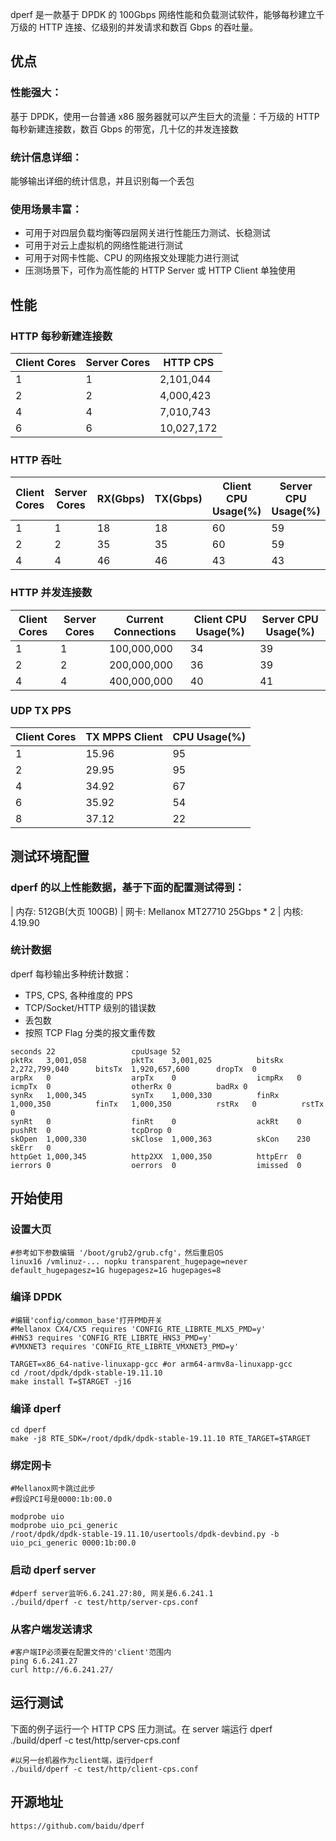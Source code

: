 dperf 是一款基于 DPDK 的 100Gbps 网络性能和负载测试软件，能够每秒建立千万级的 HTTP 连接、亿级别的并发请求和数百 Gbps 的吞吐量。

## 优点
### 性能强大：
基于 DPDK，使用一台普通 x86 服务器就可以产生巨大的流量：千万级的 HTTP 每秒新建连接数，数百 Gbps 的带宽，几十亿的并发连接数

### 统计信息详细：
能够输出详细的统计信息，并且识别每一个丢包

### 使用场景丰富：
- 可用于对四层负载均衡等四层网关进行性能压力测试、长稳测试
- 可用于对云上虚拟机的网络性能进行测试
- 可用于对网卡性能、CPU 的网络报文处理能力进行测试
- 压测场景下，可作为高性能的 HTTP Server 或 HTTP Client 单独使用

## 性能
### HTTP 每秒新建连接数
| Client Cores | Server Cores | HTTP CPS   |
| ------------ | ------------ | ---------- |
| 1            | 1            | 2,101,044  |
| 2            | 2            | 4,000,423  |
| 4            | 4            | 7,010,743  |
| 6            | 6            | 10,027,172 |

### HTTP 吞吐
| Client Cores | Server Cores | RX(Gbps) | TX(Gbps) | Client CPU Usage(%) | Server CPU Usage(%) |
| ------------ | ------------ | -------- | -------- | ------------------- | ------------------- |
| 1            | 1            | 18       | 18       | 60                  | 59                  |
| 2            | 2            | 35       | 35       | 60                  | 59                  |
| 4            | 4            | 46       | 46       | 43                  | 43                  |

### HTTP 并发连接数
| Client Cores | Server Cores | Current Connections | Client CPU Usage(%) | Server CPU Usage(%) |
| ------------ | ------------ | ------------------- | ------------------- | ------------------- |
| 1            | 1            | 100,000,000         | 34                  | 39                  |
| 2            | 2            | 200,000,000         | 36                  | 39                  |
| 4            | 4            | 400,000,000         | 40                  | 41                  |

### UDP TX PPS
| Client Cores | TX MPPS	Client | CPU Usage(%) |
| ------------ | -------------- | ------------ |
| 1            | 15.96          | 95           |
| 2            | 29.95          | 95           |
| 4            | 34.92          | 67           |
| 6            | 35.92          | 54           |
| 8            | 37.12          | 22           |

## 测试环境配置
### dperf 的以上性能数据，基于下面的配置测试得到：

| 内存: 512GB(大页 100GB)
| 网卡: Mellanox MT27710 25Gbps * 2
| 内核: 4.19.90

### 统计数据
dperf 每秒输出多种统计数据：

- TPS, CPS, 各种维度的 PPS
- TCP/Socket/HTTP 级别的错误数
- 丢包数
- 按照 TCP Flag 分类的报文重传数
```shell
seconds 22                 cpuUsage 52  
pktRx   3,001,058          pktTx    3,001,025          bitsRx   2,272,799,040      bitsTx  1,920,657,600      dropTx  0  
arpRx   0                  arpTx    0                  icmpRx   0                  icmpTx  0                  otherRx 0          badRx 0  
synRx   1,000,345          synTx    1,000,330          finRx    1,000,350          finTx   1,000,350          rstRx   0          rstTx 0  
synRt   0                  finRt    0                  ackRt    0                  pushRt  0                  tcpDrop 0  
skOpen  1,000,330          skClose  1,000,363          skCon    230                skErr   0  
httpGet 1,000,345          http2XX  1,000,350          httpErr  0  
ierrors 0                  oerrors  0                  imissed  0  
```

## 开始使用
### 设置大页
```shell
#参考如下参数编辑 '/boot/grub2/grub.cfg'，然后重启OS  
linux16 /vmlinuz-... nopku transparent_hugepage=never default_hugepagesz=1G hugepagesz=1G hugepages=8  
```

### 编译 DPDK
```shell
#编辑'config/common_base'打开PMD开关  
#Mellanox CX4/CX5 requires 'CONFIG_RTE_LIBRTE_MLX5_PMD=y'  
#HNS3 requires 'CONFIG_RTE_LIBRTE_HNS3_PMD=y'  
#VMXNET3 requires 'CONFIG_RTE_LIBRTE_VMXNET3_PMD=y'  
  
TARGET=x86_64-native-linuxapp-gcc #or arm64-armv8a-linuxapp-gcc  
cd /root/dpdk/dpdk-stable-19.11.10  
make install T=$TARGET -j16  
```

### 编译 dperf
```shell
cd dperf  
make -j8 RTE_SDK=/root/dpdk/dpdk-stable-19.11.10 RTE_TARGET=$TARGET  
```

### 绑定网卡
```shell
#Mellanox网卡跳过此步  
#假设PCI号是0000:1b:00.0  
  
modprobe uio  
modprobe uio_pci_generic  
/root/dpdk/dpdk-stable-19.11.10/usertools/dpdk-devbind.py -b uio_pci_generic 0000:1b:00.0  
```

### 启动 dperf server
```shell
#dperf server监听6.6.241.27:80, 网关是6.6.241.1  
./build/dperf -c test/http/server-cps.conf  
```

### 从客户端发送请求
```shell
#客户端IP必须要在配置文件的'client'范围内  
ping 6.6.241.27  
curl http://6.6.241.27/  
```

## 运行测试
下面的例子运行一个 HTTP CPS 压力测试。在 server 端运行 dperf ./build/dperf -c test/http/server-cps.conf
```shell
#以另一台机器作为client端，运行dperf  
./build/dperf -c test/http/client-cps.conf  
```

## 开源地址
```shell
https://github.com/baidu/dperf
```